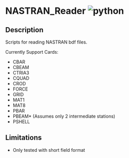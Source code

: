 # NASTRAN_Reader ![python](https://img.shields.io/badge/python-3.6+-blue)

## Description
Scripts for reading NASTRAN bdf files.

Currently Support Cards:
- CBAR
- CBEAM
- CTRIA3
- CQUAD
- CROD
- FORCE
- GRID
- MAT1
- MAT8
- PBAR
- PBEAM* (Assumes only 2 intermediate stations)
- PSHELL


## Limitations
- Only tested with short field format
